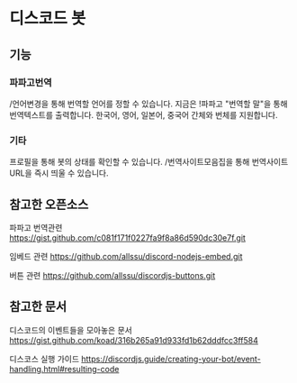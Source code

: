 # 디스코드 봇
## 기능
### 파파고번역
/언어변경을 통해 번역할 언어를 정할 수 있습니다.
지금은 !파파고 "번역할 말"을 통해 번역텍스트를 출력합니다.
한국어, 영어, 일본어, 중국어 간체와 번체를 지원합니다.

### 기타
프로필을 통해 봇의 상태를 확인할 수 있습니다.
/번역사이트모음집을 통해 번역사이트URL을 즉시 띄울 수 있습니다.

## 참고한 오픈소스 
파파고 번역관련
https://gist.github.com/c081f171f0227fa9f8a86d590dc30e7f.git

임베드 관련
https://github.com/allssu/discord-nodejs-embed.git

버튼 관련
https://github.com/allssu/discordjs-buttons.git

## 참고한 문서
디스코드의 이벤트들을 모아놓은 문서
https://gist.github.com/koad/316b265a91d933fd1b62dddfcc3ff584

디스코스 실행 가이드
https://discordjs.guide/creating-your-bot/event-handling.html#resulting-code
